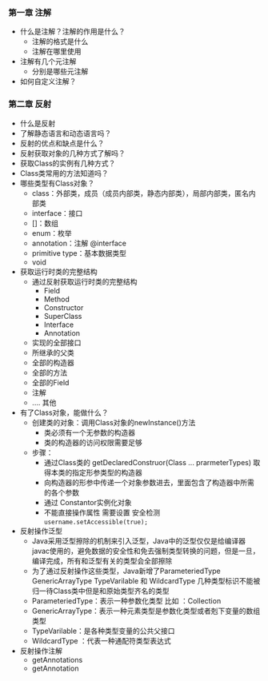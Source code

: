 ### 第一章 注解

- 什么是注解？注解的作用是什么？
  - 注解的格式是什么
  - 注解在哪里使用
- 注解有几个元注解
  - 分别是哪些元注解
- 如何自定义注解？

### 第二章 反射

- 什么是反射
- 了解静态语言和动态语言吗？
- 反射的优点和缺点是什么？
- 反射获取对象的几种方式了解吗？
- 获取Class的实例有几种方式？
- Class类常用的方法知道吗？
- 哪些类型有Class对象？
  - class：外部类，成员（成员内部类，静态内部类），局部内部类，匿名内部类
  - interface：接口
  - []：数组
  - enum：枚举
  - annotation：注解 @interface
  - primitive type：基本数据类型
  - void
- 获取运行时类的完整结构
  - 通过反射获取运行时类的完整结构
    - Field
    - Method
    - Constructor
    - SuperClass
    - Interface
    - Annotation
  - 实现的全部接口
  -  所继承的父类
  - 全部的构造器
  - 全部的方法
  - 全部的Field
  - 注解
  - .... 其他
- 有了Class对象，能做什么？
  - 创建类的对象：调用Class对象的newInstance()方法
    - 类必须有一个无参数的构造器
    - 类的构造器的访问权限需要足够
  - 步骤：
    - 通过Class类的 getDeclaredConstruor(Class ... prarmeterTypes) 取得本类的指定形参类型的构造器
    - 向构造器的形参中传递一个对象参数进去，里面包含了构造器中所需的各个参数
    - 通过 Constantor实例化对象
    - 不能直接操作属性 需要设置 安全检测 `username.setAccessible(true);`
- 反射操作泛型
  - Java采用泛型擦除的机制来引入泛型，Java中的泛型仅仅是给编译器javac使用的，避免数据的安全性和免去强制类型转换的问题，但是一旦，编译完成，所有和泛型有关的类型会全部擦除
  - 为了通过反射操作这些类型，Java新增了ParameteriedType GenericArrayType TypeVarilable 和 WildcardType 几种类型标识不能被归一待Class类中但是和原始类型齐名的类型
  - ParameteriedType：表示一种参数化类型 比如 ：Collection<String>
  - GenericArrayType：表示一种元素类型是参数化类型或者剋下变量的数组类型
  - TypeVarilable：是各种类型变量的公共父接口
  - WildcardType ：代表一种通配符类型表达式
- 反射操作注解
  - getAnnotations
  - getAnnotation